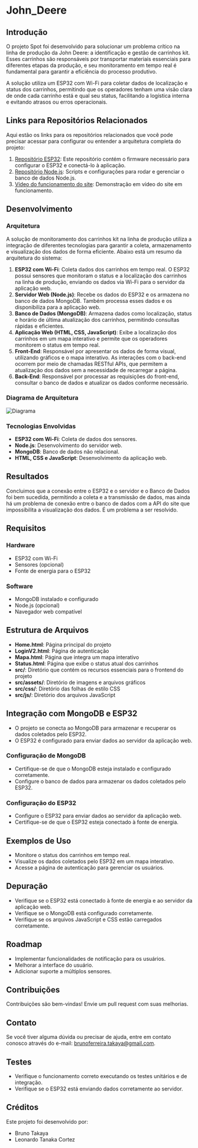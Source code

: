 # John_Deere

## Introdução

O projeto Spot foi desenvolvido para solucionar um problema crítico na linha de produção da John Deere: a identificação e gestão de carrinhos kit. Esses carrinhos são responsáveis por transportar materiais essenciais para diferentes etapas da produção, e seu monitoramento em tempo real é fundamental para garantir a eficiência do processo produtivo.

A solução utiliza um ESP32 com Wi-Fi para coletar dados de localização e status dos carrinhos, permitindo que os operadores tenham uma visão clara de onde cada carrinho está e qual seu status, facilitando a logística interna e evitando atrasos ou erros operacionais.

## Links para Repositórios Relacionados

Aqui estão os links para os repositórios relacionados que você pode precisar acessar para configurar ou entender a arquitetura completa do projeto:

1. [Repositório ESP32](https://github.com/Leo-Tanaka/esp32): Este repositório contém o firmware necessário para configurar o ESP32 e conectá-lo à aplicação.
2. [Repositório Node.js](https://github.com/Leo-Tanaka/esp32-server): Scripts e configurações para rodar e gerenciar o banco de dados Node.js.
3. [Vídeo do funcionamento do site](https://youtu.be/9FUN8H0Ebfs): Demonstração em vídeo do site em funcionamento.

## Desenvolvimento

### Arquitetura

A solução de monitoramento dos carrinhos kit na linha de produção utiliza a integração de diferentes tecnologias para garantir a coleta, armazenamento e visualização dos dados de forma eficiente. Abaixo está um resumo da arquitetura do sistema:

1. **ESP32 com Wi-Fi**: Coleta dados dos carrinhos em tempo real. O ESP32 possui sensores que monitoram o status e a localização dos carrinhos na linha de produção, enviando os dados via Wi-Fi para o servidor da aplicação web.
2. **Servidor Web (Node.js)**: Recebe os dados do ESP32 e os armazena no banco de dados MongoDB. Também processa esses dados e os disponibiliza para a aplicação web.
3. **Banco de Dados (MongoDB)**: Armazena dados como localização, status e horário de última atualização dos carrinhos, permitindo consultas rápidas e eficientes.
4. **Aplicação Web (HTML, CSS, JavaScript)**: Exibe a localização dos carrinhos em um mapa interativo e permite que os operadores monitorem o status em tempo real.
5. **Front-End**: Responsável por apresentar os dados de forma visual, utilizando gráficos e o mapa interativo. As interações com o back-end ocorrem por meio de chamadas RESTful APIs, que permitem a atualização dos dados sem a necessidade de recarregar a página.
6. **Back-End**: Responsável por processar as requisições do front-end, consultar o banco de dados e atualizar os dados conforme necessário.

### Diagrama de Arquitetura

![Diagrama](./src/assets/diagram.png)

### Tecnologias Envolvidas

- **ESP32 com Wi-Fi**: Coleta de dados dos sensores.
- **Node.js**: Desenvolvimento do servidor web.
- **MongoDB**: Banco de dados não relacional.
- **HTML, CSS e JavaScript**: Desenvolvimento da aplicação web.

## Resultados

Concluimos que a conexão entre o ESP32 e o servidor e o Banco de Dados foi bem sucedida, permitindo a coleta e a transmissão de dados, mas  ainda há um problema de conexão entre o banco de dados com a API do site que impossibilita a visualização dos dados. É um problema a ser resolvido.

## Requisitos

### Hardware

- ESP32 com Wi-Fi
- Sensores (opcional)
- Fonte de energia para o ESP32

### Software

- MongoDB instalado e configurado
- Node.js (opcional)
- Navegador web compatível

## Estrutura de Arquivos

- **Home.html**: Página principal do projeto
- **LoginV2.html**: Página de autenticação
- **Mapa.html**: Página que integra um mapa interativo
- **Status.html**: Página que exibe o status atual dos carrinhos
- **src/**: Diretório que contém os recursos essenciais para o frontend do projeto
- **src/assets/**: Diretório de imagens e arquivos gráficos
- **src/css/**: Diretório das folhas de estilo CSS
- **src/js/**: Diretório dos arquivos JavaScript

## Integração com MongoDB e ESP32

- O projeto se conecta ao MongoDB para armazenar e recuperar os dados coletados pelo ESP32.
- O ESP32 é configurado para enviar dados ao servidor da aplicação web.

### Configuração de MongoDB

- Certifique-se de que o MongoDB esteja instalado e configurado corretamente.
- Configure o banco de dados para armazenar os dados coletados pelo ESP32.

### Configuração do ESP32

- Configure o ESP32 para enviar dados ao servidor da aplicação web.
- Certifique-se de que o ESP32 esteja conectado à fonte de energia.

## Exemplos de Uso

- Monitore o status dos carrinhos em tempo real.
- Visualize os dados coletados pelo ESP32 em um mapa interativo.
- Acesse a página de autenticação para gerenciar os usuários.

## Depuração

- Verifique se o ESP32 está conectado à fonte de energia e ao servidor da aplicação web.
- Verifique se o MongoDB está configurado corretamente.
- Verifique se os arquivos JavaScript e CSS estão carregados corretamente.

## Roadmap

- Implementar funcionalidades de notificação para os usuários.
- Melhorar a interface do usuário.
- Adicionar suporte a múltiplos sensores.

## Contribuições

Contribuições são bem-vindas! Envie um pull request com suas melhorias.

## Contato

Se você tiver alguma dúvida ou precisar de ajuda, entre em contato conosco através do e-mail: brunoferreira.takaya@gmail.com.

## Testes

- Verifique o funcionamento correto executando os testes unitários e de integração.
- Verifique se o ESP32 está enviando dados corretamente ao servidor.

## Créditos

Este projeto foi desenvolvido por:

- Bruno Takaya
- Leonardo Tanaka Cortez

